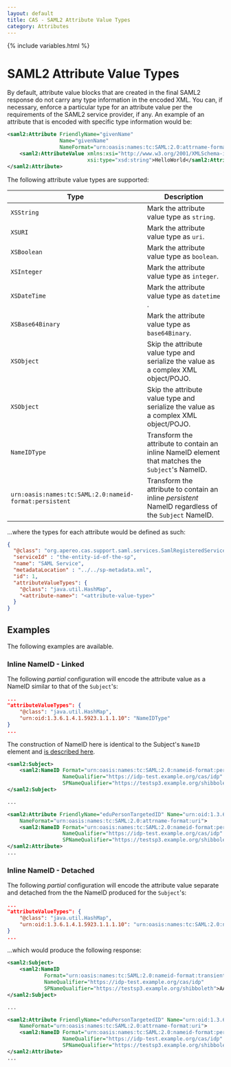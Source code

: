 ```yaml
---
layout: default
title: CAS - SAML2 Attribute Value Types
category: Attributes
---
```

{% include variables.html %}

# SAML2 Attribute Value Types

By default, attribute value blocks that are created in the final SAML2 response do not carry any type information in the encoded XML.
You can, if necessary, enforce a particular type for an attribute value per the requirements of the SAML2 service provider, if any.
An example of an attribute that is encoded with specific type information would be:

```xml
<saml2:Attribute FriendlyName="givenName" 
                 Name="givenName" 
                 NameFormat="urn:oasis:names:tc:SAML:2.0:attrname-format:uri">
    <saml2:AttributeValue xmlns:xsi="http://www.w3.org/2001/XMLSchema-instance"
                          xsi:type="xsd:string">HelloWorld</saml2:AttributeValue>
</saml2:Attribute>
```

The following attribute value types are supported:

| Type                                                   | Description                                                                                          |
|--------------------------------------------------------|------------------------------------------------------------------------------------------------------|
| `XSString`                                             | Mark the attribute value type as `string`.                                                           |
| `XSURI`                                                | Mark the attribute value type as `uri`.                                                              |
| `XSBoolean`                                            | Mark the attribute value type as `boolean`.                                                          |
| `XSInteger`                                            | Mark the attribute value type as `integer`.                                                          |
| `XSDateTime`                                           | Mark the attribute value type as `datetime` .                                                        |
| `XSBase64Binary`                                       | Mark the attribute value type as `base64Binary`.                                                     |
| `XSObject`                                             | Skip the attribute value type and serialize the value as a complex XML object/POJO.                  |
| `XSObject`                                             | Skip the attribute value type and serialize the value as a complex XML object/POJO.                  |
| `NameIDType`                                           | Transform the attribute to contain an inline NameID element that matches the `Subject`'s NameID.     |
| `urn:oasis:names:tc:SAML:2.0:nameid-format:persistent` | Transform the attribute to contain an inline *persistent* NameID regardless of the `Subject` NameID. |

...where the types for each attribute would be defined as such:
 
```json
{
  "@class": "org.apereo.cas.support.saml.services.SamlRegisteredService",
  "serviceId" : "the-entity-id-of-the-sp",
  "name": "SAML Service",
  "metadataLocation" : "../../sp-metadata.xml",
  "id": 1,
  "attributeValueTypes": {
    "@class": "java.util.HashMap",
    "<attribute-name>": "<attribute-value-type>"
  }
}
```
     
## Examples
   
The following examples are available.

### Inline NameID - Linked

The following *partial* configuration will encode the attribute value as a NameID similar to that of the `Subject`'s:

```json
...
"attributeValueTypes": {
    "@class": "java.util.HashMap",
    "urn:oid:1.3.6.1.4.1.5923.1.1.1.10": "NameIDType"
}
...
```

The construction of NameID here is identical to the Subject's `NameID` element and [is described here](Configuring-SAML2-NameID.html).

```xml
<saml2:Subject>
    <saml2:NameID Format="urn:oasis:names:tc:SAML:2.0:nameid-format:persistent"
                  NameQualifier="https://idp-test.example.org/cas/idp"
                  SPNameQualifier="https://testsp3.example.org/shibboleth">lkXqG+QpbLU47hvjVvfiADxEQs0=</saml2:NameID>
</saml2:Subject>

...

<saml2:Attribute FriendlyName="eduPersonTargetedID" Name="urn:oid:1.3.6.1.4.1.5923.1.1.1.10" 
    NameFormat="urn:oasis:names:tc:SAML:2.0:attrname-format:uri">
    <saml2:NameID Format="urn:oasis:names:tc:SAML:2.0:nameid-format:persistent" 
                  NameQualifier="https://idp-test.example.org/cas/idp" 
                  SPNameQualifier="https://testsp3.example.org/shibboleth">lkXqG+QpbLU47hvjVvfiADxEQs0=</saml2:NameID>
</saml2:Attribute>
...
```

### Inline NameID - Detached

The following *partial* configuration will encode the attribute value separate and detached 
from the the NameID produced for the `Subject`'s:

```json
...
"attributeValueTypes": {
    "@class": "java.util.HashMap",
    "urn:oid:1.3.6.1.4.1.5923.1.1.1.10": "urn:oasis:names:tc:SAML:2.0:nameid-format:persistent"
}
...
```

...which would produce the following response: 

```xml
<saml2:Subject>
    <saml2:NameID
            Format="urn:oasis:names:tc:SAML:2.0:nameid-format:transient"
            NameQualifier="https://idp-test.example.org/cas/idp"
            SPNameQualifier="https://testsp3.example.org/shibboleth">AAdzZWNyZXQx6VkzIjk/ckEDc</saml2:NameID>
</saml2:Subject>

...

<saml2:Attribute FriendlyName="eduPersonTargetedID" Name="urn:oid:1.3.6.1.4.1.5923.1.1.1.10" 
    NameFormat="urn:oasis:names:tc:SAML:2.0:attrname-format:uri">
    <saml2:NameID Format="urn:oasis:names:tc:SAML:2.0:nameid-format:persistent" 
                  NameQualifier="https://idp-test.example.org/cas/idp" 
                  SPNameQualifier="https://testsp3.example.org/shibboleth">lkXqG+QpbLU47hvjVvfiADxEQs0=</saml2:NameID>
</saml2:Attribute>
...
```
